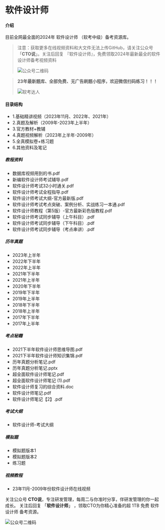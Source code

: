 # 软件设计师

#### 介绍
目前全网最全面的2024年 软件设计师 （软考中级）备考资源库。

> 注意：获取更多在线视频资料和大文件无法上传GitHub，请关注公众号「**CTO说**」。关注后回复  『软件设计师』，免费领取2024年最新最全的软件设计师备考视频资料
>
> ![公众号二维码](https://chaidingoss.oss-cn-hangzhou.aliyuncs.com/qrcode.jpg)

> **23年最新题库、全部免费、无广告刷题小程序，欢迎微信扫码练习！！！**
>
> ![软考达人](https://chaidingoss.oss-cn-hangzhou.aliyuncs.com/ruankao/share/%E8%BD%AF%E4%BB%B6%E8%AE%BE%E8%AE%A1%E5%B8%88-gitee.png?x-oss-process=image/resize,w_258,h_258,limit_0)


#### 目录结构
 - 1.基础精讲视频（2023年11月、2022年、2021年）
 - 2.真题及解析（2009年-2023年上半年）
 - 3.官方教材+教辅
 - 4.真题视频解析（2023年上半年-2009年）
 - 5.全真模拟卷+练习题
 - 6.其他资料及笔记

##### 教程资料
 - 数据库视频用到的书.pdf
 - 新编软件设计师考试辅导.pdf
 - 软件设计师考试32小时通关.pdf
 - 软件设计师考试全程指导.pdf
 - 软件设计师考试大纲-官方最新版.pdf
 - 软件设计师考试考点突破、案例分析、实战练习一本通.pdf
 - 软件设计师教程（第5版）-官方最新彩色版教程.pdf
 - 软件设计师考试同步辅导（上午科目）.pdf
 - 软件设计师考试同步辅导（下午科目）.pdf
 - 软件设计师考试同步辅导（考点串讲）.pdf

##### 历年真题
 - 2023年上半年
 - 2022年下半年
 - 2022年上半年
 - 2021年下半年
 - 2021年上半年
 - 2020年下半年
 - 2019年下半年
 - 2019年上半年
 - 2018年下半年
 - 2018年上半年
 - 2017年下半年
 - 2017年上半年
   
##### 考点秘籍
 - 2021下半年软件设计师思维导图.pdf
 - 2021下半年软件设计师知识集锦.pdf
 - 历年真题分析笔记.pdf
 - 历年真题分析笔记.pptx
 - 超全面软件设计师笔记.pdf
 - 超全面软件设计师笔记 (1).pdf
 - 软件设计师复习的综合资料.doc
 - 软件设计师笔记.pdf
 - 软件设计师笔记【2】.pdf
 
##### 考试大纲
 - 软件设计师-考试大纲
 
##### 模拟题
 - 模拟题版本1
 - 模拟题版本2
 - 练习题
 
##### 视频教程
 - 23年11月-2009年份软件设计师在线视频
 

关注公众号 **CTO说**，专注研发管理，每周二与你准时分享，伴研发管理的你一起成长。
关注后回复 「**软件设计师**」 ，领取CTO为你精心准备的超 1TB 免费 软件设计师 备考资源。


![公众号二维码](https://chaidingoss.oss-cn-hangzhou.aliyuncs.com/qrcode.jpg)

